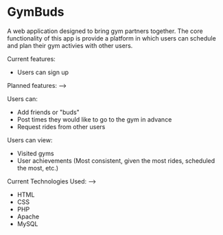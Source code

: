 # GymBuds

A web application designed to bring gym partners together. 
The core functionality of this app is provide a platform in which users can schedule and plan their gym activies with other users.

Current features:
  - Users can sign up

Planned features: -->

  Users can:
  - Add friends or "buds" 
  - Post times they would like to go to the gym in advance
  - Request rides from other users

  Users can view:
  - Visited gyms
  - User achievements (Most consistent, given the most rides, scheduled the most, etc.)


Current Technologies Used: -->
  - HTML
  - CSS
  - PHP
  - Apache
  - MySQL
